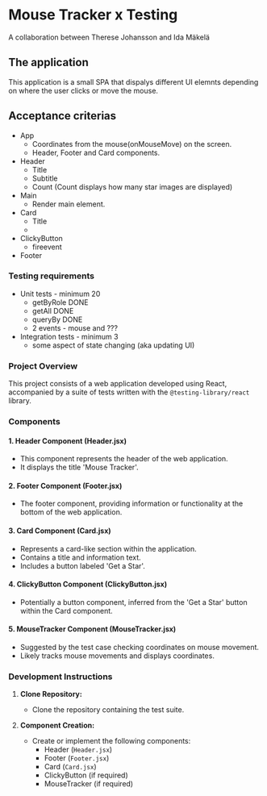 # Mouse Tracker x Testing

A collaboration between Therese Johansson and Ida Mäkelä

## The application

This application is a small SPA that dispalys different UI elemnts depending on where the user clicks or move the mouse.

## Acceptance criterias

- App
  - Coordinates from the mouse(onMouseMove) on the screen.
  - Header, Footer and Card components.
- Header
  - Title
  - Subtitle
  - Count (Count displays how many star images are displayed)
- Main
  - Render main element.
- Card
  - Title
  - 
- ClickyButton
  - fireevent
- Footer

### Testing requirements

- Unit tests - minimum 20
  - getByRole DONE
  - getAll DONE
  - queryBy DONE
  - 2 events - mouse and ???
- Integration tests - minimum 3
  - some aspect of state changing (aka updating UI)

### Project Overview

This project consists of a web application developed using React, accompanied by a suite of tests written with the `@testing-library/react` library.

### Components

#### 1. **Header Component (Header.jsx)**
   - This component represents the header of the web application.
   - It displays the title 'Mouse Tracker'.

#### 2. **Footer Component (Footer.jsx)**
   - The footer component, providing information or functionality at the bottom of the web application.

#### 3. **Card Component (Card.jsx)**
   - Represents a card-like section within the application.
   - Contains a title and information text.
   - Includes a button labeled 'Get a Star'.

#### 4. **ClickyButton Component (ClickyButton.jsx)**
   - Potentially a button component, inferred from the 'Get a Star' button within the Card component.

#### 5. **MouseTracker Component (MouseTracker.jsx)**
   - Suggested by the test case checking coordinates on mouse movement.
   - Likely tracks mouse movements and displays coordinates.


### Development Instructions

1. **Clone Repository:**
   - Clone the repository containing the test suite.

2. **Component Creation:**
   - Create or implement the following components:
     - Header (`Header.jsx`)
     - Footer (`Footer.jsx`)
     - Card (`Card.jsx`)
     - ClickyButton (if required)
     - MouseTracker (if required)

